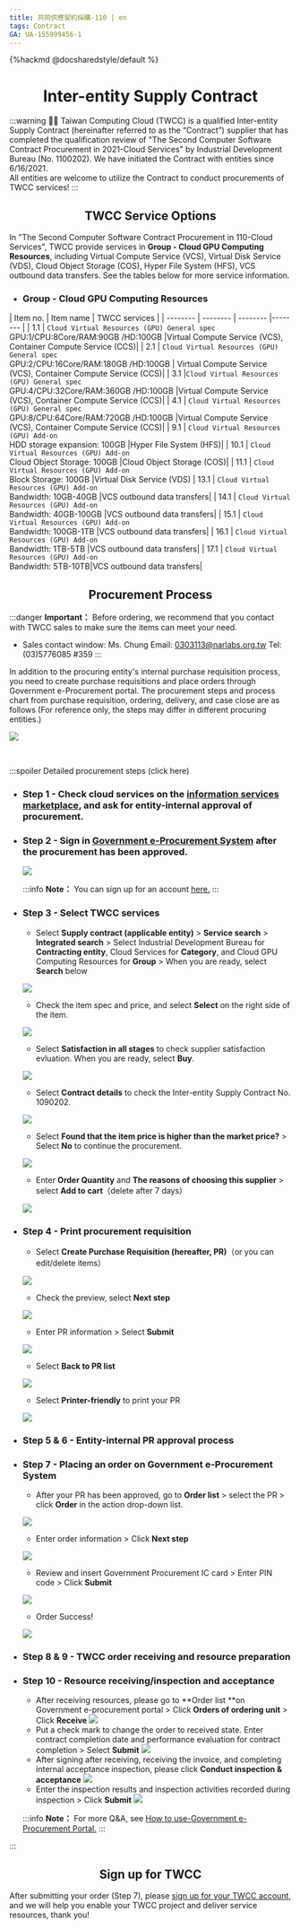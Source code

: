```yaml
---
title: 共同供應契約採購-110 | en
tags: Contract
GA: UA-155999456-1
---
```


{%hackmd @docsharedstyle/default %}

<center> <h1> Inter-entity Supply Contract </center> </h1> 

:::warning
:tada::tada: Taiwan Computing Cloud (TWCC) is a qualified Inter-entity Supply Contract (hereinafter referred to as the “Contract”)  supplier that has completed the qualification review of "The Second Computer Software Contract Procurement in 2021-Cloud Services" by Industrial Development Bureau (No. 1100202). We have initiated the Contract with entities since 6/16/2021.<br>
All entities are welcome to utilize the Contract to conduct procurements of TWCC services!
:::

 
<center> <h2>  TWCC Service Options</h2> </center>

In "The Second Computer Software Contract Procurement in 110-Cloud Services", TWCC provide services in **Group - Cloud GPU Computing Resources**, including Virtual Compute Service (VCS), Virtual Disk Service (VDS), Cloud Object Storage (COS), Hyper File System (HFS), VCS outbound data transfers. See the tables below for more service information. 


- ### Group - Cloud GPU Computing Resources

| Item no. | Item name | TWCC services |
| -------- | -------- | -------- |-------- |
 | 1.1   | `Cloud Virtual Resources (GPU) General spec`<br>GPU:1/CPU:8Core/RAM:90GB /HD:100GB      |Virtual Compute Service (VCS), Container Compute Service (CCS)|
 | 2.1     | `Cloud Virtual Resources (GPU) General spec`<br>GPU:2/CPU:16Core/RAM:180GB /HD:100GB |  Virtual Compute Service (VCS), Container Compute Service (CCS)|
| 3.1     |`Cloud Virtual Resources (GPU) General spec`<br>GPU:4/CPU:32Core/RAM:360GB /HD:100GB      |Virtual Compute Service (VCS), Container Compute Service (CCS)|
 | 4.1    | `Cloud Virtual Resources (GPU) General spec`<br>GPU:8/CPU:64Core/RAM:720GB /HD:100GB      |Virtual Compute Service (VCS), Container Compute Service (CCS)|
 | 9.1     | `Cloud Virtual Resources (GPU) Add-on`<br>HDD storage expansion: 100GB     |Hyper File System (HFS)|
 | 10.1     | `Cloud Virtual Resources (GPU) Add-on`<br>Cloud Object Storage: 100GB     |Cloud Object Storage (COS)|
 | 11.1     | `Cloud Virtual Resources (GPU) Add-on`<br>Block Storage: 100GB     |Virtual Disk Service (VDS)
 | 13.1     | `Cloud Virtual Resources (GPU) Add-on`<br>Bandwidth: 10GB-40GB     |VCS outbound data transfers|
 | 14.1     | `Cloud Virtual Resources (GPU) Add-on`<br>Bandwidth: 40GB-100GB     |VCS outbound data transfers|
| 15.1     | `Cloud Virtual Resources (GPU) Add-on`<br>Bandwidth: 100GB-1TB     |VCS outbound data transfers|
 | 16.1     | `Cloud Virtual Resources (GPU) Add-on`<br>Bandwidth: 1TB-5TB     |VCS outbound data transfers|
 | 17.1     | `Cloud Virtual Resources (GPU) Add-on`<br>Bandwidth: 5TB-10TB|VCS outbound data transfers|


<center> <h2>  Procurement Process </h2> </center>

:::danger
<i class="fa fa-exclamation-triangle fa-20" aria-hidden="true"></i> **Important：** Before ordering, we recommend that you contact with TWCC sales to make sure the items can meet your need. <br>
- Sales contact window: Ms. Chung
Email: <a href="mailto:0303113@narlabs.org.tw">0303113@narlabs.org.tw</a>
Tel: (03)5776085 #359
:::

In addition to the procuring entity's internal purchase requisition process, you need to create purchase requisitions and place orders through Government e-Procurement portal. The procurement steps and process chart from purchase requisition, ordering, delivery, and case close are as follows (For reference only, the steps may differ in different procuring entities.)


![](https://cos.twcc.ai/SYS-MANUAL/uploads/upload_e6589f639af3ac71870ad25ebb32db02.png)

<br>

:::spoiler Detailed procurement steps (click here)

- ### Step 1 - Check cloud services on the [information services marketplace](https://www.cloudmarketplace.org.tw/order/Match/Cloud), and ask for entity-internal approval of procurement.

- ### Step 2 - Sign in [Government e-Procurement System](https://web.pcc.gov.tw/pishtml/pisindex.html) after the procurement has been approved.
    ![](https://cos.twcc.ai/SYS-MANUAL/uploads/upload_d68a4a7d9280539d7799f6231a1a66b0.png)

    :::info
    <i class="fa fa-paperclip fa-20" aria-hidden="true"></i> **Note：** You can sign up for an account [<ins>here.</ins>](https://web.pcc.gov.tw/raam/govApplyType1.do?method=govApplyTypeSelect)
    :::

- ### Step 3 - Select TWCC services
    - Select **Supply contract (applicable entity)** > **Service search** > **Integrated search** > Select Industrial Development Bureau for **Contracting entity**, Cloud Services for **Category**, and Cloud GPU Computing Resources for **Group** > When you are ready, select **Search** below

    ![](https://cos.twcc.ai/SYS-MANUAL/uploads/upload_8a3c037837b2dddf95e66cf8a5c5bf7c.png)

    - Check the item spec and price, and select **Select** on the right side of the item.

    ![](https://cos.twcc.ai/SYS-MANUAL/uploads/upload_f67fc6aa8b3462f4d1a97940e801ca6a.png)

    - Select **Satisfaction in all stages** to check supplier satisfaction evluation. When you are ready, select **Buy**.

    ![](https://cos.twcc.ai/SYS-MANUAL/uploads/upload_01742d33478be6adaae10f090cb98071.png)

    - Select **Contract details** to check the Inter-entity Supply Contract No. 1090202. 

    ![](https://cos.twcc.ai/SYS-MANUAL/uploads/upload_88529e082acaf9d4952ee5cb07d20d86.png)
 
    -  Select **Found that the item price is higher than the market price?** > Select **No** to continue the procurement.
    
    ![](https://cos.twcc.ai/SYS-MANUAL/uploads/upload_3beeca1447e4e6d4233b985a04999207.png)
    - Enter **Order Quantity**  and **The reasons of choosing this supplier** > select **Add to cart**（delete after 7 days）　
    
    ![](https://cos.twcc.ai/SYS-MANUAL/uploads/upload_560ebba1ab51249c7ca002d77187786f.png)

- ### Step 4 - Print procurement requisition

    - Select **Create Purchase Requisition (hereafter, PR)**（or you can edit/delete items）
    
    ![](https://cos.twcc.ai/SYS-MANUAL/uploads/upload_8e24f0f3c101b25be3af08953b8cf352.png)
    - Check the preview, select **Next step**
    
    ![](https://cos.twcc.ai/SYS-MANUAL/uploads/upload_b5409973e9c5ab431cb373586a28f7a6.png)

    - Enter PR information > Select **Submit**
    
    ![](https://cos.twcc.ai/SYS-MANUAL/uploads/upload_148329967bd3dd12bff920cf21a8133f.png) 

    - Select **Back to PR list** 
    
    ![](https://cos.twcc.ai/SYS-MANUAL/uploads/upload_967170b5f141222b6c3f53e09c299cde.png)
    
    - Select **Printer-friendly** to print your PR
    
    ![](https://cos.twcc.ai/SYS-MANUAL/uploads/upload_70917217e8cf1537ad6690013b9f4ead.png)
- ### Step 5 & 6 - Entity-internal PR approval process
- ### Step 7 - Placing an order on Government e-Procurement System
    - After your PR has been approved, go to **Order list** > select the PR > click **Order** in the action drop-down list.
    
    ![](https://cos.twcc.ai/SYS-MANUAL/uploads/upload_fea04dddbb76205f5b194f649f270f42.png)
    
    - Enter order information > Click **Next step**
    
    ![](https://cos.twcc.ai/SYS-MANUAL/uploads/upload_7fe6b3d168a3e17472737a2c16910083.png)
    
    - Review and insert Government Procurement IC card > Enter PIN code > Click **Submit**
    
    ![](https://cos.twcc.ai/SYS-MANUAL/uploads/upload_34a00e5fbb966596261570fdf08c9bdc.png)

    - Order Success!
    
    ![](https://cos.twcc.ai/SYS-MANUAL/uploads/upload_1f20dde4663085bbd8173293110a52f4.png)

- ### Step 8 & 9 - TWCC order receiving and resource preparation 

- ### Step 10 - Resource receiving/inspection and acceptance
    - After receiving resources, please go to **Order list **on  Government e-procurement portal > Click **Orders of ordering unit** > Click **Receive**
    ![](https://cos.twcc.ai/SYS-MANUAL/uploads/upload_1f0f706014c204d36a17fe49ab9d4ddc.png)
    - Put a check mark to change the order to received state. Enter contract completion date and performance evaluation for contract completion > Select **Submit**
![](https://cos.twcc.ai/SYS-MANUAL/uploads/upload_21a08fe58fc2a2d0fe473b92894013d4.png)
    - After signing after receiving, receiving the invoice, and completing internal acceptance inspection, please click **Conduct inspection & acceptance**
![](https://cos.twcc.ai/SYS-MANUAL/uploads/upload_65f3fc487d227f911d9277e534472e9a.png)
    - Enter the inspection results and inspection activities recorded during inspection > Click **Submit**
![](https://cos.twcc.ai/SYS-MANUAL/uploads/upload_528f16d7371424147af98b3aaa20a0e5.png)

    :::info
    <i class="fa fa-paperclip fa-20" aria-hidden="true"></i> **Note：** For more Q&A, see [How to use-Government e-Procurement Portal.](http://web.pcc.gov.tw/pis/main/pis/client/howto.jsp)
    :::

:::
    
<center> <h2>  Sign up for TWCC </h2> </center>

After submitting your order (Step 7), please [sign up for your TWCC account](https://iservice.nchc.org.tw/nchc_service/nchc_member_apply_1.php), and we will help you enable your TWCC project and deliver service resources, thank you!